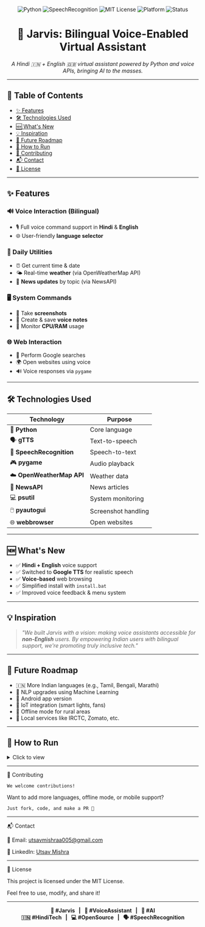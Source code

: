 <!-- Header Badges -->
<p align="center">
  <img src="https://img.shields.io/badge/Python-3.6+-yellow?logo=python&logoColor=white" alt="Python">
  <img src="https://img.shields.io/badge/SpeechRecognition-Enabled-brightgreen?logo=google" alt="SpeechRecognition">
  <img src="https://img.shields.io/badge/License-MIT-blue.svg" alt="MIT License">
  <img src="https://img.shields.io/badge/Platform-Windows-lightgrey?logo=windows&logoColor=white" alt="Platform">
  <img src="https://img.shields.io/badge/Status-Active-success" alt="Status">
</p>

<h1 align="center">🤖 Jarvis: Bilingual Voice-Enabled Virtual Assistant</h1>

<p align="center">
  <em>A Hindi 🇮🇳 + English 🇬🇧 virtual assistant powered by Python and voice APIs, bringing AI to the masses.</em>
</p>

---

## 🧩 Table of Contents
- [✨ Features](#-features)
- [🛠️ Technologies Used](#-technologies-used)
- [🆕 What's New](#-whats-new)
- [💡 Inspiration](#-inspiration)
- [🔮 Future Roadmap](#-future-roadmap)
- [🚀 How to Run](#-how-to-run)
- [🤝 Contributing](#-contributing)
- [📬 Contact](#-contact)
- [📄 License](#-license)

---

## ✨ Features

### 🔊 Voice Interaction (Bilingual)
- 🎙️ Full voice command support in **Hindi** & **English**
- 🌐 User-friendly **language selector**

### 📅 Daily Utilities
- ⏰ Get current time & date
- 🌤 Real-time **weather** (via OpenWeatherMap API)
- 📰 **News updates** by topic (via NewsAPI)

### 🖥️ System Commands
- 📸 Take **screenshots**
- 📝 Create & save **voice notes**
- 🧠 Monitor **CPU/RAM** usage

### 🌐 Web Interaction
- 🔎 Perform Google searches
- 🌍 Open websites using voice
- 🔊 Voice responses via `pygame`

---

## 🛠️ Technologies Used

| Technology | Purpose |
|------------|---------|
| 🐍 **Python** | Core language |
| 🗣️ **gTTS** | Text-to-speech |
| 🧏 **SpeechRecognition** | Speech-to-text |
| 🎮 **pygame** | Audio playback |
| ☁️ **OpenWeatherMap API** | Weather data |
| 📰 **NewsAPI** | News articles |
| 💻 **psutil** | System monitoring |
| 🖱️ **pyautogui** | Screenshot handling |
| 🌐 **webbrowser** | Open websites |

---

## 🆕 What's New

- ✅ **Hindi + English** voice support
- ✅ Switched to **Google TTS** for realistic speech
- ✅ **Voice-based** web browsing
- ✅ Simplified install with `install.bat`
- ✅ Improved voice feedback & menu system

---

## 💡 Inspiration

> _"We built Jarvis with a vision: making voice assistants accessible for **non-English** users. By empowering Indian users with bilingual support, we're promoting truly inclusive tech."_  

---

## 🔮 Future Roadmap

- 🇮🇳 More Indian languages (e.g., Tamil, Bengali, Marathi)
- 🧠 NLP upgrades using Machine Learning
- 📱 Android app version
- 🏡 IoT integration (smart lights, fans)
- 📶 Offline mode for rural areas
- 📲 Local services like IRCTC, Zomato, etc.

---

## 🚀 How to Run

<details>
<summary>Click to view</summary>


### 🧰 Prerequisites
- ✅ Python 3.6+
- ✅ Internet for API + voice services

### ⚙️ Setup Instructions

# Clone the repository

    git clone https://github.com/bhaktofmahakal/VIRTUAL-ASSISTANT-ARTIFICIAL-INTELLIGENCE.git
    cd VIRTUAL-ASSISTANT-ARTIFICIAL-INTELLIGENCE

# Install dependencies (Windows)

     install.bat

# Run the assistant

    # Hindi version:
    python hindi.py
    
    # English version:
    python english.py
---   

</details>
  
--- 
🤝 Contributing

    We welcome contributions!

Want to add more languages, offline mode, or mobile support?

    Just fork, code, and make a PR 🚀
    
---

📬 Contact

📨 Email: utsavmishraa005@gmail.com

🔗 LinkedIn: [Utsav Mishra](https://linkedin.com/in/utsav-mishra1)

---

📄 License

This project is licensed under the MIT License.

Feel free to use, modify, and share it!

---

<p align="center">
  <strong>
    🔖 #Jarvis &nbsp; | &nbsp; 🧠 #VoiceAssistant &nbsp; | &nbsp; 🤖 #AI <br/>
    🇮🇳 #HindiTech &nbsp; | &nbsp; 💻 #OpenSource &nbsp; | &nbsp; 🗣️ #SpeechRecognition
  </strong>
</p>


